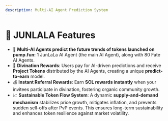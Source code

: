 ```yaml
---
description: Multi-AI Agent Prediction System
---
```


# 💎 JUNLALA Features

* 🔮 **Multi-AI Agents predict the future trends of tokens launched on pump.fun:** 1 JunLaLa AI Agent (the main AI Agent), along with 80 Fate AI Agents.
* 🌟 **Divination Rewards**: Users pay for AI-driven predictions and receive **Project Tokens** distributed by the AI Agents, creating a unique **predict-to-earn** model.
* 💰 **Instant Referral Rewards**: Earn **SOL rewards instantly** when your invitees participate in divination, fostering organic community growth.
* 📈 **Sustainable Token Flow System**: A dynamic **supply-and-demand mechanism** stabilizes price growth, mitigates inflation, and prevents sudden sell-offs after PvP events. This ensures long-term sustainability and enhances token resilience against market volatility.
